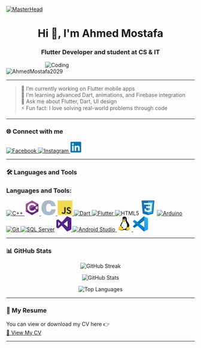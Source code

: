 
<!--
**AhmedMostafa2029/AhmedMostafa2029** is a ✨ _special_ ✨ repository because its `README.md` (this file) appears on your GitHub profile.

Here are some ideas to get you started:

- 🔭 I’m currently working on ...
- 🌱 I’m currently learning ...
- 👯 I’m looking to collaborate on ...
- 🤔 I’m looking for help with ...
- 💬 Ask me about ...
- 📫 How to reach me: ...
- 😄 Pronouns: ...
- ⚡ Fun fact: ...
-->

[![MasterHead](https://mir-s3-cdn-cf.behance.net/project_modules/1400/1e485b123511749.60efd2165434b.gif)](https://github.com/AhmedMostafa2029/)


<h1 align="center">Hi 👋, I'm Ahmed Mostafa</h1>
<h3 align="center">Flutter Developer and student at CS & IT</h3>

<img align="right" alt="Coding" width="400" src="https://cdn.dribbble.com/users/1162077/screenshots/3848914/programmer.gif" />

<p align="left">
  <img src="https://komarev.com/ghpvc/?username=AhmedMostafa2029&label=Profile%20views&color=0e75b6&style=flat" alt="AhmedMostafa2029" />
</p>

---

> 🔭 I’m currently working on Flutter mobile apps  
> 🌱 I’m learning advanced Dart, animations, and Firebase integration  
> 💬 Ask me about Flutter, Dart, UI design  
> ⚡ Fun fact: I love solving real-world problems through code

---

### 🌐 Connect with me

<p align="left">
  <a href="https://www.facebook.com/share/19AnKd1ngj/" target="_blank">
    <img src="https://upload.wikimedia.org/wikipedia/commons/1/1b/Facebook_icon.svg" alt="Facebook" height="30" width="30" />
  </a>
  <a href="https://www.instagram.com/ahmed_mostafa5g?igsh=MTdpMnhwMW9nanMybQ==" target="_blank">
    <img src="https://raw.githubusercontent.com/rahuldkjain/github-profile-readme-generator/master/src/images/icons/Social/instagram.svg" alt="Instagram" height="30" width="30" />
  </a>
  <a href="https://www.linkedin.com/in/ahmed-mostafa-mohamed-720b20342" target="_blank">
    <img src="https://raw.githubusercontent.com/devicons/devicon/master/icons/linkedin/linkedin-original.svg" alt="LinkedIn" height="30" width="30" />
  </a>
</p>

---

### 🛠️ Languages and Tools

<h3 align="left">Languages and Tools:</h3>
<p align="left">
  <a href="https://cplusplus.com/" target="_blank"> <img src="https://www.vectorlogo.zone/logos/isocpp/isocpp-icon.svg" alt="C++" width="40" height="40"/> </a>
  <a href="https://learn.microsoft.com/en-us/dotnet/csharp/" target="_blank"> <img src="https://raw.githubusercontent.com/devicons/devicon/master/icons/csharp/csharp-original.svg" alt="C#" width="40" height="40"/> </a>
  <a href="https://en.wikipedia.org/wiki/C_(programming_language)" target="_blank"> <img src="https://raw.githubusercontent.com/devicons/devicon/master/icons/c/c-original.svg" alt="C" width="40" height="40"/> </a>
  <a href="https://developer.mozilla.org/en-US/docs/Web/JavaScript" target="_blank"> <img src="https://raw.githubusercontent.com/devicons/devicon/master/icons/javascript/javascript-original.svg" alt="JavaScript" width="40" height="40"/> </a>
  <a href="https://dart.dev" target="_blank"> <img src="https://www.vectorlogo.zone/logos/dartlang/dartlang-icon.svg" alt="Dart" width="40" height="40"/> </a>
  <a href="https://flutter.dev" target="_blank"> <img src="https://www.vectorlogo.zone/logos/flutterio/flutterio-icon.svg" alt="Flutter" width="60" height="60"/> </a>
  <img src="https://www.vectorlogo.zone/logos/w3_html5/w3_html5-icon.svg" alt="HTML5" width="40" height="40"/>
  <img src="https://raw.githubusercontent.com/devicons/devicon/master/icons/css3/css3-original.svg" alt="CSS3" width="40" height="40"/>
  <a href="https://www.arduino.cc/" target="_blank"> <img src="https://www.vectorlogo.zone/logos/arduino/arduino-icon.svg" alt="Arduino" width="40" height="40"/> </a>
  <a href="https://git-scm.com/" target="_blank"> <img src="https://www.vectorlogo.zone/logos/git-scm/git-scm-icon.svg" alt="Git" width="40" height="40"/> </a>
<a href="https://www.microsoft.com/en-us/sql-server/" target="_blank"><img src="https://img.icons8.com/color/48/000000/microsoft-sql-server.png" alt="SQL Server" width="40" height="40"/></a>
  <a href="https://visualstudio.microsoft.com/" target="_blank"> <img src="https://raw.githubusercontent.com/devicons/devicon/master/icons/visualstudio/visualstudio-plain.svg" alt="Visual Studio" width="40" height="40"/> </a>
  <a href="https://developer.android.com/studio" target="_blank"> <img src="https://developer.android.com/images/logos/android.svg" alt="Android Studio" width="40" height="40"/> </a>
  <a href="https://www.linux.org/" target="_blank"> <img src="https://raw.githubusercontent.com/devicons/devicon/master/icons/linux/linux-original.svg" alt="Linux" width="40" height="40"/> </a>
  <a href="https://code.visualstudio.com/" target="_blank"> <img src="https://raw.githubusercontent.com/devicons/devicon/master/icons/vscode/vscode-original.svg" alt="VS Code" width="40" height="40"/> </a>
</p>

---

### 📊 GitHub Stats

<p align="center">
  <img src="https://github-readme-streak-stats.herokuapp.com/?user=AhmedMostafa2029&theme=tokyonight" alt="GitHub Streak" />
</p>

<p align="center">
  <img src="https://github-readme-stats.vercel.app/api?username=AhmedMostafa2029&show_icons=true&theme=tokyonight" alt="GitHub Stats" />
</p>

<p align="center">
  <img src="https://github-readme-stats.vercel.app/api/top-langs/?username=AhmedMostafa2029&layout=compact&theme=tokyonight" alt="Top Languages" />
</p>

---

### 📄 My Resume

You can view or download my CV here 👉  
[📄 View My CV ](https://drive.google.com/file/d/1vwyDg1DjAUFWLGp1ncOZZvlbJOTYo_dJ/view?usp=drive_link)




---


<!-- Profile README for Ahmed Mostafa | Flutter Developer | Dart | CS Student -->

